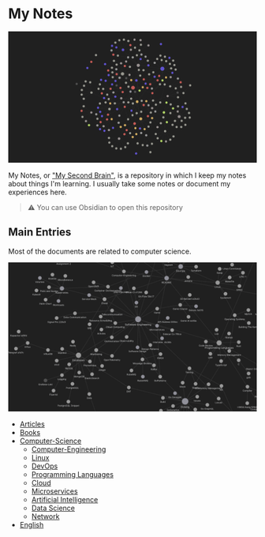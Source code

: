 # My Notes

![Untitled](./notes/all.png)

My Notes, or ["My Second Brain"](https://aminmag.ir/blog/my-second-brain/), is a repository in which I keep my notes about things I'm learning. I usually take some notes or document my experiences here.

> ⚠️ You can use Obsidian to open this repository
> 

## Main Entries

Most of the documents are related to computer science.

![Untitled](./notes/SE.png)

- [Articles](Articles.md)
- [Books](Books.md)
- [Computer-Science](Computer-Science.md)
	- [Computer-Engineering](Computer-Engineering.md)
	- [Linux](Linux.md)
	- [DevOps](DevOps.md)
	- [Programming Languages](ProgrammingLanguages.md)
	- [Cloud](Cloud.md)
	- [Microservices](Microservices.md)
	- [Artificial Intelligence](Artificial%20Intelligence.md)
	- [Data Science](Data-Science.md)
	- [Network](Network.md)
- [English](English.md)
